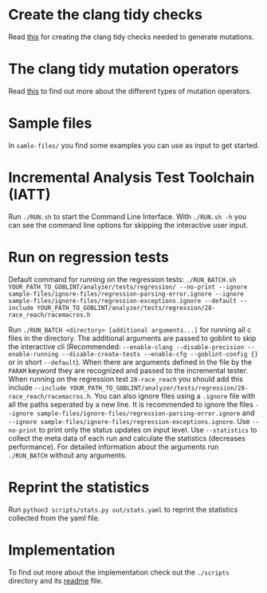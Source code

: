 # Create the clang tidy checks
Read [this](clang-mutations/README.md) for creating the clang tidy checks needed to generate mutations.

# The clang tidy mutation operators
Read [this](clang-mutations/MUTATIONS.md) to find out more about the different types of mutation operators.

# Sample files
In `samle-files/` you find some examples you can use as input to get started.

# Incremental Analysis Test Toolchain (IATT)
Run `./RUN.sh` to start the Command Line Interface. With `./RUN.sh -h` you can see the command line options for skipping the interactive user input.

# Run on regression tests
Default command for running on the regression tests:
`
./RUN_BATCH.sh YOUR_PATH_TO_GOBLINT/analyzer/tests/regression/ --no-print --ignore sample-files/ignore-files/regression-parsing-error.ignore --ignore sample-files/ignore-files/regression-exceptions.ignore --default --include YOUR_PATH_TO_GOBLINT/analyzer/tests/regression/28-race_reach/racemacros.h
`

Run `./RUN_BATCH <directory> [additional arguments...]` for running all c files in the directory. The additional arguments are passed to goblint to skip the interactive cli (Recommended: `--enable-clang --disable-precision --enable-running --disable-create-tests --enable-cfg --goblint-config {}` or in short `--default`). When there are arguments defined in the file by the `PARAM` keyword they are recognized and passed to the incremental tester. When running on the regression test `28-race_reach` you should add this include `--include YOUR_PATH_TO_GOBLINT/analyzer/tests/regression/28-race_reach/racemacros.h`. You can also ignore files using a `.ignore` file with all the paths seperated by a new line. It is recommended to ignore the files `--ignore sample-files/ignore-files/regression-parsing-error.ignore` and `--ignore sample-files/ignore-files/regression-exceptions.ignore`. Use `--no-print` to print only the status updates on input level. Use `--statistics` to collect the meta data of each run and calculate the statistics (decreases performance). For detailed information about the arguments run `./RUN_BATCH` without any arguments.

# Reprint the statistics
Run `python3 scripts/stats.py out/stats.yaml` to reprint the statistics collected from the yaml file.

# Implementation
To find out more about the implementation check out the `./scripts` directory and its [readme](./scripts/README.md) file.
